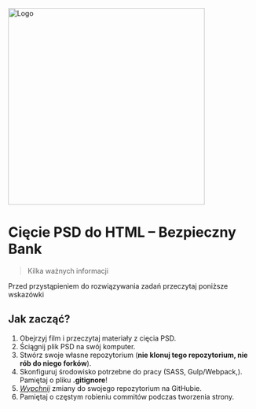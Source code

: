 <img alt="Logo" src="http://coderslab.pl/svg/logo-coderslab.svg" width="400">


# Cięcie PSD do HTML &ndash; Bezpieczny Bank
> Kilka ważnych informacji

Przed przystąpieniem do rozwiązywania zadań przeczytaj poniższe wskazówki

## Jak zacząć?

1. Obejrzyj film i przeczytaj materiały z cięcia PSD.
1. Ściągnij plik PSD na swój komputer.
2. Stwórz swoje własne repozytorium (**nie klonuj tego repozytorium, nie rób do niego forków**).
3. Skonfiguruj środowisko potrzebne do pracy (SASS, Gulp/Webpack,). Pamiętaj o pliku **.gitignore**!
4. [*Wypchnij*][ref-push] zmiany do swojego repozytorium na GitHubie.
5. Pamiętaj o częstym robieniu commitów podczas tworzenia strony.


<!-- Links -->
[forking]: https://guides.github.com/activities/forking/
[ref-clone]: http://gitref.org/creating/#clone
[ref-commit]: http://gitref.org/basic/#commit
[ref-push]: http://gitref.org/remotes/#push
[pull-request]: https://help.github.com/articles/creating-a-pull-request

